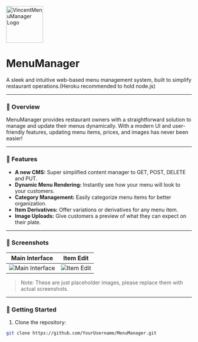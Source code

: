 <img src="https://images.pexels.com/photos/17852535/pexels-photo-17852535/free-photo-of-a-chalkboard-sign-on-the-outside-of-a-cafe.jpeg?auto=compress&cs=tinysrgb&w=1260&h=750&dpr=1" alt="VincentMenuManager Logo" width="100">

# MenuManager
A sleek and intuitive web-based menu management system, built to simplify restaurant operations.(Heroku recommended to hold node.js) 

---

### 🍔 Overview

MenuManager provides restaurant owners with a straightforward solution to manage and update their menus dynamically. With a modern UI and user-friendly features, updating menu items, prices, and images has never been easier!

---

### 🍣 Features

- **A new CMS:** Super simplified content manager to GET, POST, DELETE and PUT.
- **Dynamic Menu Rendering:** Instantly see how your menu will look to your customers.
- **Category Management:** Easily categorize menu items for better organization.
- **Item Derivatives:** Offer variations or derivatives for any menu item.
- **Image Uploads:** Give customers a preview of what they can expect on their plate.

---

### 🍜 Screenshots

| Main Interface                      | Item Edit                       |
| ----------------------------------- | --------------------------------|
| ![Main Interface](https://i.imgur.com/3ZK38kk.jpg) | ![Item Edit](https://i.imgur.com/HXrlTFW.jpg) |

> Note: These are just placeholder images, please replace them with actual screenshots.

---

### 🍕 Getting Started

1. Clone the repository:
```bash
git clone https://github.com/YourUsername/MenuManager.git
